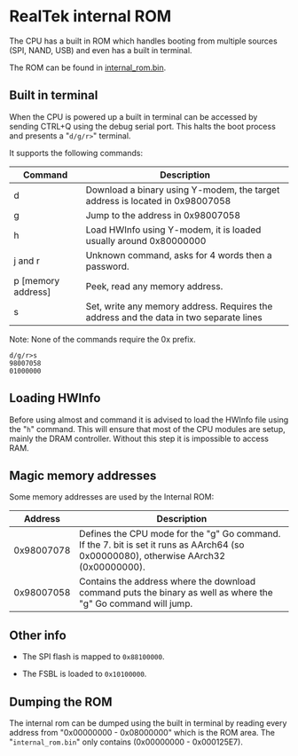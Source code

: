# RealTek internal ROM

The CPU has a built in ROM which handles booting from multiple sources (SPI, NAND, USB) and even has a built in terminal.

The ROM can be found in [internal_rom.bin](../dump/README.md).

## Built in terminal

When the CPU is powered up a built in terminal can be accessed by sending CTRL+Q using the debug serial port. This halts the boot process and presents a "`d/g/r>`" terminal.

It supports the following commands:

|Command|Description|
|---|-------|
|d|Download a binary using Y-modem, the target address is located in 0x98007058|
|g|Jump to the address in 0x98007058|
|h|Load HWInfo using Y-modem, it is loaded usually around 0x80000000|
|j and r|Unknown command, asks for 4 words then a password.|
|p [memory address]|Peek, read any memory address.|
|s|Set, write any memory address. Requires the address and the data in two separate lines|

Note: None of the commands require the 0x prefix.

```
d/g/r>s
98007058
01000000
```

## Loading HWInfo

Before using almost and command it is advised to load the HWInfo file using the "`h`" command. This will ensure that most of the CPU modules are setup, mainly the DRAM controller. Without this step it is impossible to access RAM.

## Magic memory addresses

Some memory addresses are used by the Internal ROM:

|Address|Description|
|---|---|
|0x98007078|Defines the CPU mode for the "g" Go command. If the 7. bit is set it runs as AArch64 (so 0x00000080), otherwise AArch32 (0x00000000).|
|0x98007058|Contains the address where the download command puts the binary as well as where the "g" Go command will jump.|

## Other info

* The SPI flash is mapped to `0x88100000`.

* The FSBL is loaded to `0x10100000`.

## Dumping the ROM

The internal rom can be dumped using the built in terminal by reading every address from "0x00000000 - 0x08000000" which is the ROM area. The "`internal_rom.bin`" only contains (0x00000000 - 0x000125E7).

